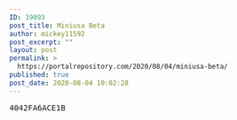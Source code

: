 ```yaml
---
ID: 19093
post_title: Miniusa Beta
author: mickey11592
post_excerpt: ""
layout: post
permalink: >
  https://portalrepository.com/2020/08/04/miniusa-beta/
published: true
post_date: 2020-08-04 10:02:28
---
```

<pre>4042FA6ACE1B</pre>